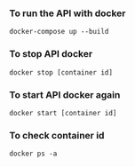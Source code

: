 ### To run the API with docker
`docker-compose up --build`

### To stop API docker
`docker stop [container id]`

### To start API docker again
`docker start [container id]`

### To check container id
`docker ps -a`